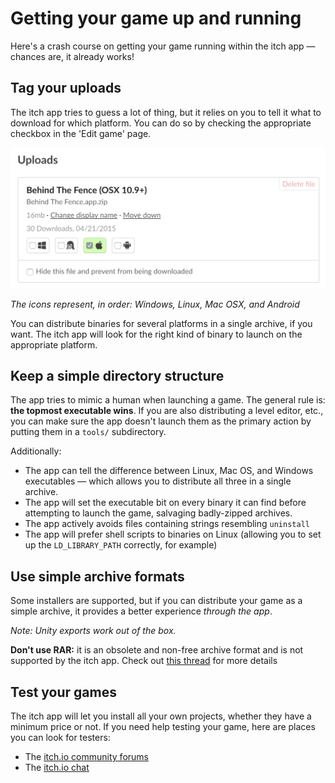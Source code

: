 
# Getting your game up and running

Here's a crash course on getting your game running within the itch app — chances are, it already works!

## Tag your uploads

The itch app tries to guess a lot of thing, but it relies on you to tell
it what to download for which platform. You can do so by checking the
appropriate checkbox in the 'Edit game' page.

![](tags.png)

*The icons represent, in order: Windows, Linux, Mac OSX, and Android*

You can distribute binaries for several platforms in a single archive,
if you want. The itch app will look for the right kind of binary to launch
on the appropriate platform.

## Keep a simple directory structure

The app tries to mimic a human when launching a game. The general rule
is: **the topmost executable wins**. If you are also distributing a
level editor, etc., you can make sure the app doesn't launch them as
the primary action by putting them in a `tools/` subdirectory.

Additionally:

  * The app can tell the difference between Linux, Mac OS, and Windows
  executables — which allows you to distribute all three in a single archive.
  * The app will set the executable bit on every binary it can find before
  attempting to launch the game, salvaging badly-zipped archives.
  * The app actively avoids files containing strings resembling `uninstall`
  * The app will prefer shell scripts to binaries on Linux (allowing you to
    set up the `LD_LIBRARY_PATH` correctly, for example)

## Use simple archive formats

Some installers are supported, but if you can distribute your
game as a simple archive, it provides a better experience *through the app*.

*Note: Unity exports work out of the box.*

**Don't use RAR:** it is an obsolete and non-free archive format and is
not supported by the itch app. Check out [this thread][no-rar] for more details

[no-rar]: https://itch.io/t/11918/rar-support-is-not-happening-repack-your-games

## Test your games

The itch app will let you install all your own projects, whether they
 have a minimum price or not. If you need help testing your game, here are
 places you can look for testers:

  * The [itch.io community forums](https://itch.io/community)
  * The [itch.io chat](https://itch.io/chat)
